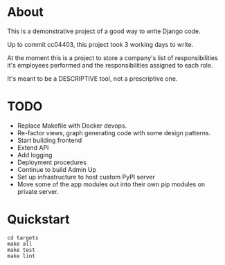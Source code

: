 # About #

This is a demonstrative project of a good way to write Django code.

Up to commit cc04403, this project took 3 working days to write.

At the moment this is a project to store a company's list of responsibilities
it's employees performed and the responsibilities assigned to each role.

It's meant to be a DESCRIPTIVE tool, not a prescriptive one.

# TODO #
* Replace Makefile with Docker devops.
* Re-factor views, graph generating code with some design patterns.
* Start building frontend
* Extend API
* Add logging
* Deployment procedures
* Continue to build Admin Up
* Set up infrastructure to host custom PyPI server
* Move some of the app modules out into their own pip modules on private server.

# Quickstart #

```
cd targets
make all
make test
make lint
```
